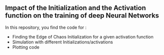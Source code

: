 ## Impact of the Initialization and the Activation function on the training of deep Neural Networks

In this repository, you find the code for : 
  - Finding the Edge of Chaos Initialization for a given activation function
  - Simulation with different Initializations/activations
  - Plotting code 
